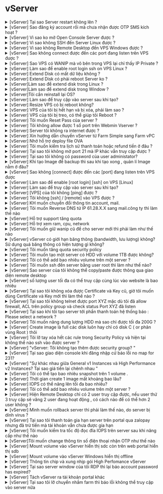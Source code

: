 # vServer

<details>

<summary>[vServer] Tại sao Server restart không lên ?</summary>

Bạn vui lòng vào console nhập pass root -> check content /etc/fstab--> edit lại nếu sai

</details>

<details>

<summary>[vServer] Sao đăng ký account rồi mà chưa nhận được OTP SMS kích hoạt ?</summary>

Bạn vui lòng kiểm tra lại mã Capcha để get OTP , kiểm tra lại xem số phone có đúng chưa.Nếu vẫn chưa được Bạn vui lòng gọi 19001549 bấm số 2 để được kĩ thuật hổ trợ

</details>

<details>

<summary>[vServer] Vì sao ko mở Open Console Server được ?</summary>

Do một số browser chặn popup, chặn java. Bạn vui lòng chọn vào popup để allow java ,sau đó sẽ console server bình thường .

</details>

<details>

<summary>[vServer] Vì sao không SSH đến Server Linux được ?</summary>

Ngoài việc điền đúng port 234 (khác port ssh mặc định là 22) thì bạn cần kiểm tra Security Group xem đã allow port 234 chưa.

</details>

<details>

<summary>[vServer] Vì sao không Remote Desktop đến VPS Windows được ?</summary>

Ngoài việc điền đúng port 3490, thì bạn cần kiểm tra Security Group xem đã allow port 3490 chưa.

</details>

<details>

<summary>[vServer] Sao không connect được đến các port đang listen trên VPS được ?</summary>

Bạn vui lòng kiểm tra lại sercurity group , security group (SEC) trên portal chưa allow port, hoặc allow không đúng group đang apply cho Server.

</details>

<details>

<summary>[vServer] Sao VPS có WANIP mà vô bên trong VPS lại chỉ thấy IP Private ?</summary>

Hệ thống sử dụng NAT 1- 1 nên user chỉ thấy IP Private, bên trong server listen theo ip private , bên ngoài truy cập bằng IP public

</details>

<details>

<summary>[vServer] Làm sao để enable root login ssh on VPS Linux ?</summary>

User change quyền ssh trong /etc/ssh/sshd\_config (PermitRootLogin yes),restart ssh service. Khuyến cáo user không nên xài root giảm thiểu việc bị brute-force quyền stackops tương đường quyền root

</details>

<details>

<summary>[vServer] Extend Disk có mất dữ liệu không ?</summary>

Bạn có thể extend disk cho server mà không bị mất dữ liệu

</details>

<details>

<summary>[vServer] Extend Disk có phải reboot Server ko ?</summary>

Tùy trường hợp khác nhau mà máy chủ có thể khởi động lại để mở rộng được dung lượng.

</details>

<details>

<summary>[vServer]Làm sao để extend disk trong Linux ?</summary>

Quý khách có thể thực hiện như sau : Thực hiện extend disk trên portal VNG Cloud: [Mở rộng Volume với hệ điều hành Linux](https://docs.vngcloud.vn/pages/viewpage.action?pageId=59804637\&src=contextnavpagetreemode)

</details>

<details>

<summary>[vServer]Làm sao để extend disk trong Window ?</summary>

&#x20;[Mở rộng Volume với hệ điều hành Window](../../vserver/compute-hcm03-1a/volume/mo-rong-volume-voi-he-dieu-hanh-window.md) Quý khách có thể thực hiện như sau : Thực hiện extend disk trên portal VNG Cloud:

</details>

<details>

<summary>[vServer]Tôi cần reinstall lại OS?</summary>

Quý khách có thể xóa để tạo lại Server khác. Hiện tại VNG Cloud chưa hỗ trợ tính năng reinstall OS mới lên Server đã tạo.

</details>

<details>

<summary>[vServer] Làm sao để truy cập vào server sau khi tạo?</summary>

Bạn có thể truy cập qua open console trên trang portal vừa tạo. Server linux có thể sử dụng ssh, Server windows có thể xài remote desktop

</details>

<details>

<summary>[vServer] Resize VPS có bị reboot không?</summary>

Có , nếu resize Server bắt buộc phải reboot server

</details>

<details>

<summary>[vServer] VPS của tôi bị hết hạn và bị xóa, phải làm sao ?</summary>

Nếu Server hết hạn, trên giao diện trang chủ sẽ có trạng thái Expired, trạng thái này sẽ giữ trong vòng 7 ngày, trường hợp bạn không gia hạn Server sẽ bị xóa vĩnh viễn và không thể khôi phục lại.

</details>

<details>

<summary>[vServer] VPS của tôi bị treo, có thể giúp tôi Reboot ?</summary>

Để thực hiện Reboot lại Server, vui lòng xem hướng dẫn tại Trang Reboot Server của bạn.

</details>

<details>

<summary>[vServer] Tôi muốn Reset Pass của server ?</summary>

Bạn không thể tự reset password cho Server của mình. Để tiến hành reset password cho Server, vui lòng gởi request tại trang [Hỗ trợ ](https://helpdesk.vngcloud.vn/)của chúng tôi.&#x20;

</details>

<details>

<summary>[vServer] Tôi không allow được 1 số port trên Webmin Vserver ?</summary>

Bạn vui lòng kiểm tra lại Security Group trên trang chủ portal đã allow port tương ứng chưa, nếu rồi nhưng vẫn chưa được, vui lòng vào Server kiểm tra port đó đã Listen trên Server chưa.

</details>

<details>

<summary>[vServer] Server tôi không ra internet được ?</summary>

Bạn vui lòng vào restart server lại và setting DNS chỉnh 8.8.8.8.

</details>

<details>

<summary>[vServer] Xin hướng dẫn chuyển vServer từ Farm Simple sang Farm vPC</summary>

Hiện tại chúng tôi không còn hỗ trợ Farm Simple.

</details>

<details>

<summary>[vServer] Nhờ hỗ trợ deploy file OVA</summary>

Deploy lên Cloud Server chỉ hỗ trợ các đuôi file RAW hoặc QCOW2.

</details>

<details>

<summary>[vServer] Tôi muốn kiểm tra lịch sử thanh toán hoặc refund tiền ở đâu ?</summary>

Bạn vui lòng vào phần Account -> Payment Method để xem thông tin.

</details>

<details>

<summary>[vServer] Tại sao tôi không mở port 21 mà IP khác vẫn truy cập được ?</summary>

Bạn vui lòng xóa rule 65535, vì rule 65535 là Allow all port.

</details>

<details>

<summary>[vServer] Tại sao tôi không có password của user administator?</summary>

Khi khởi tạo Server đã disable user admin .Nếu Bạn muốn sử dụng thì Bạn vào managenment để set password và sử dụng user administrator bình thường.

</details>

<details>

<summary>[vServer] Khi tạo Image để backup thì sau khi tạo xong , quản lí Image nằm ở đâu?</summary>

Để xem thông tin Image đã tạo, bạn vui lòng truy cập vào [Trang Image](https://hcm-3.console.vngcloud.vn/vserver/block-store/images).

</details>

<details>

<summary>[vServer] Sao không [connect] được đến các [port] đang listen trên VPS được</summary>

Security group (SEC) trên portal chưa allow port, hoặc allow không đúng group đang apply cho Server, Local firewall của user chưa allow port. Login vào Portal. Vào mục Cloud Servers -> Click vào server cần kiểm tra SEC -> Mục Security Group -> Chọn vào Security group đang được apply. Mặc định chiều đi ra (Engress đã được allow all), chiều đi vào cần mở port nào chỉ cần chọn Add rule. Phần Rule để Custom TCP,Direction chọn Ingress để mở cho chiều vào , nhập vào port cần mở . CIDR để mặc định nếu mở tất cả range bên ngoài truy cập vào.

</details>

<details>

<summary>[vServer] Làm sao để enable [root login] [ssh] on VPS [Linux]</summary>

Bạn cần change quyền ssh trong /etc/ssh/sshd\_config (PermitRootLogin yes),resstart ssh service, khuyến cáo user không nên xài root, giảm thiểu việc bị brute-force, quyền stackops tương đường quyền root

</details>

<details>

<summary>[vServer] Làm sao để truy cập vào server sau khi tạo?</summary>

Truy cập qua openconsole trên trang portal vừa tạo và nhập thông tin server để có thể truy cập. Server linux anh/chị có thể sử dụng ssh Server windows anh/chị có thể xài remote desktop

</details>

<details>

<summary>[vServer] [VPS] của tôi không [ping] được ?</summary>

Truy cập vào portal phần security group để allow rule ICMP

</details>

<details>

<summary>[vServer] Tôi không [ssh] / [remote] vào VPS được ?</summary>

Có thể truy cập vào portal login console để kiểm tra service ssh, đã allow port trên security group hay chưa, telnet đến port ssh được chưa, ping kiểm tra thử được chưa

</details>

<details>

<summary>[vServer] KH muốn chuyển đổi thông tin account, mail.</summary>

Bạn vui lòng tạo ticket và cung cấp thông tin account cần change để VNG Cloud hỗ trợ nhé.

</details>

<details>

<summary>[vServer] Tôi muốn Reverse DNS từ IP 61.28.X.X sang mail.công ty thì làm thế nào</summary>

Bạn vui lòng tạo ticket giúp VNG Cloud và cung cấp thông tin IP server và địa chỉ mail cần reverse dns nha

</details>

<details>

<summary>[vServer] Hỗ trợ support tăng quota</summary>

Bạn vui lòng tạo ticket cần hỗ trợ tăng quota và nội dung cần tăng quota nhiêu nhé.

</details>

<details>

<summary>[vServer] Hỗ trợ xem ram, cpu, network</summary>

Hiện tại VNG Cloud có dịch vụ vMonitor đang ở bản beta dùng thử miễn phí có thể monitor các thông số đó. Bạn có thể truy cập vào [trang chủ vServer](https://hcm-3.console.vngcloud.vn/vserver/v-server/cloud-server), và xem thông số Ram, Cpu, Network tại trang chi tiết Server/ Tab Monitor hoặc có thể xem trực tiếp [trang chủ vMonitor](https://hcm-3.console.vngcloud.vn/vmonitor/dashboard).

</details>

<details>

<summary>[vServer] Tôi muốn giữ wanip cũ để cho server mới thì phải làm như thế nào</summary>

Wan IP khi xóa đi sẽ không thể lấy lại được. Nếu Bạn muốn giữ wanip thì cần phải detach wanip đó ra sau đó thì attach vào server cần sử dụng

</details>

<details>

<summary>[vServer] vServer có giới hạn băng thông (bandwidth, lưu lượng) không? Sử dụng quá băng thông có hiện tượng gì không?</summary>

Hiện tại chúng tôi đang giới hạn băng thông ở mức 100mbps, nếu bạn muốn nâng lên thì vui lòng liên hệ nhân viên kinh doanh hoặc gởi yêu cầu tại trang [Hỗ trợ ](https://helpdesk.vngcloud.vn/)để chúng tôi có thể hỗ trợ bạn tăng bandwidth, lưu ý rằng việc tăng Bandwidth sẽ tốn thêm chi phí của bạn.

</details>

<details>

<summary>[vServer] Tôi muốn tăng quota security policy</summary>

Hiện tại default security policy full 10 . Kh muốn nâng lên thì chỉ hỗ trợ tối đa 20 security policy

</details>

<details>

<summary>[vServer] Tôi muốn tạo một server có HDD với volume 1TB được không?</summary>

Khi bạn khởi tạo Server mới, chúng tôi sẽ mặc định tạo một phân vùng Root Volume có định dạng SSD và hỗ trợ mức dụng lượng thấp nhất 20GB và tối đa 3000GB, IOPS thấp nhất 200 và tối đa 10000. Vì vậy bạn có thể tùy chọn tạo Server với phân vùng Volume hỗ trợ dung lượng 1TB (1000GB), tuy nhiên cần lưu ý rằng chúng tôi không còn hỗ trợ định dạng HDD cho Volume.

</details>

<details>

<summary>[vServer] Tôi có thể add bao nhiêu volume trên một server ?</summary>

Hiện tại Bạn có thể add tối đa 2 volume trên một server . Phân vùng root add volume thấp nhất là 20GB và tối đa là 500GB. Phân vùng mới có thể add volume thấp nhất là 20GB và tối đa là 10TB

</details>

<details>

<summary>[vServer] Tôi muốn ssh đến server bằng user root thì làm như thế nào?</summary>

Bạn vui lòng thao tác theo cú pháp sau :&#x20;

\#Edit /etc/ssh/sshd\_config\
PermitRootLogin no -->> PermitRootLogin yes\
\#Restart sshd để apply\
\#For CentOS\
service sshd restart\
\#For Ubuntu\
service ssh restart\
Sau đó dùng user root để kết nối với password, sshkey của user root"

</details>

<details>

<summary>[vServer] Sao server của tôi không thể copy/paste được thông qua giao diện remote desktop</summary>

Kiểm tra giúp xem giúp chế độ Clipboard ở Local Resources của chương trình Remote Desktop có bị mất dấu stick khôngNgoài ra nếu đã bật chế độ Clipboard ở Local Resources rồi mà vẫn bị nhờ Anh/Chị xử lý tiếp như sau:Mở Task Manager ở máy remote đến. Tắt tiến trình (process) rdpclip.exe và sau đó vẫn ở trong Task Manager chọn File -> New Task (Run) nhập rdpclip.exe vào. Bây giờ thử kết nối lại

</details>

<details>

<summary>[vServer] số lượng user tối đa có thể truy cập cùng lúc vào website là bao nhiêu</summary>

Số lượng user tối đa có thể truy cập cùng lúc vào website ngoài phụ thuộc vào cấu hình của server sẽ còn phụ thuộc vào ứng dụng và việc tối ưu hệ thống của Khách Hàng

</details>

<details>

<summary>[vServer] Tại sao tôi không xóa được Certificate và Key cũ, giờ tôi muốn dùng Certificate và Key mới thì làm thế nào ?</summary>

Hiện tại chúng tôi không hỗ trợ xóa Certificate, Key cũ trên Load balancer. Nếu bạn muốn dùng Certificate, Key mới xin vui lòng thực hiện tải lên Certificate mới tại [Trang chủ Certificate](https://hcm-3.console.vngcloud.vn/vserver/load-balancer/certificate) (Không trùng name Certificate, Key cũ), sau đó vào [Trang chủ Load balancer ](https://hcm-3.console.vngcloud.vn/vserver/load-balancer/vlb)để update lại Certificate mới tại trang chi tiết LB.

</details>

<details>

<summary>[vServer] Tại sao tôi không telnet được port XYZ mặc dù tôi đã allow firewall, ACL trên policy group và check status Port XYZ đã listen</summary>

Khi check phần LISTEN port này xem đã listen trên 0:0:0:0: XYZ chưa. Do một số service khi chạy port chỉ chạy trên localhost 127.0.0.1 nên không thể telnet được từ bên ngoài ( Tùy vào service chạy vào config của service đó chỉnh lại phần này)

</details>

<details>

<summary>[vServer] Tại sao khi tôi tạo server tới phần thanh toán hệ thống báo : Please select a network ?</summary>

Khi tạo Server ở site VPC mình phải tạo Network trước cho Server (Vào phần Network trên Portal chọn Add rồi nhập Name -> Create) rồi sau đó mới tạo Server được (sẽ sử dụng lớp Network đó).

</details>

<details>

<summary>[vServer] Tôi muốn nâng dung lượng HDD mà sao chỉ được tối đa 200G ?</summary>

Bạn có thể vào phần Storage trên Portal để add thêm Volume tối đa lên tới 10TB cho Server của mình theo hướng dẫn tại trang [Tăng kích thước Volume](../../vserver/compute-hcm03-1a/volume/).

</details>

<details>

<summary>[vServer] Create image là full các disk luôn hay chỉ có disk C ( or phân vùng Root ) thôi</summary>

Create image là tạo full tất cả các disk/phân vùng.

</details>

<details>

<summary>[vServer] Tôi lỡ tay xóa hết các rule trong Security Policy và hiện tại không thể nào ssh vào được server ?</summary>

Bạn vui lòng vào Group Default add lại các rule Ingress và Egress default theo như [hướng dẫn sau](../../vserver/compute-hcm03-1a/security/ssh-key-bo-khoa.md) giúp để có thể ssh vào lại server.

</details>

<details>

<summary>[vServer] "vServer: Tôi không tạo thêm được security group? "</summary>

Mặc định 1 user chỉ được phép tạo tối đa 10 security group. Nếu bạn có nhu cầu tạo thêm vui lòng liên hệ bộ phận hỗ trợ kĩ thuật hoặc gửi mail vào [https://helpdesk.vngcloud.vn/](https://helpdesk.vngcloud.vn/) để được hỗ trợ, tuy nhiên tối đa là 20 sercurity group.

</details>

<details>

<summary>[vServer] Tại sao giao diện console khi đăng nhập cứ báo lỗi no map for 231?</summary>

Bạn có thể tắt unikey sau đó tắt giao diện console và mở lại để nhập password.

</details>

<details>

<summary>[vServer] "Sự khác nhau giữa General v1 Instances và High Performance v2 Instances? Tại sao giá tiền lại chênh nhau "</summary>

Hiện chúng tôi không còn phân biệt General và High Performance, mà sẽ chỉ có các Flavor với cấu hình khác nhau.

</details>

<details>

<summary>[vServer] Tôi có thể tạo bao nhiêu snapshot trên 1 volume .</summary>

Hiện tại tính năng Snapshot đã bị bỏ, thay vào đó có thể sử dụng Backup Server để thực hiện sao lưu lại Volume.

</details>

<details>

<summary>[vServer] Thời gian create 1 image mất khoảng bao lâu?</summary>

Thời gian này phụ thuộc vào size của volume, size volume càng lớn thì thời gian khởi tạo Image càng lâu.

</details>

<details>

<summary>[vServer] IOPS có thể nâng lên tối đa bao nhiêu?</summary>

Chúng tôi cho phép bạn nâng tối đa IOPS trong mức từ 200 đến 10000.

</details>

<details>

<summary>[vServer] Tôi có thể add bao nhiêu volume trên một server ?</summary>

Hiện tại Bạn có thể thêm tối đa 2 volume trên một server. Phân vùng root volume có thể chọn mức dung lượng thấp nhất là 20GB và tối đa là 3000GB. Phân vùng Data volume có thể chọn mức dung lượng thấp nhất là 20GB và tối đa là 4000.

</details>

<details>

<summary>[vServer] Hiện Remote Desktop chỉ có 2 user truy cập được, nếu user thứ 3 truy cập sẽ văng 2 user đang hoạt động , có cách nào để có thể hơn 2 user không ?</summary>

Bạn có thể làm theo hướng dẫn sau: [https://support.managed.com/kb/a1816/how-to-enable-disable-multiple-rdp-sessions-in-windows-2012.aspx](https://support.managed.com/kb/a1816/how-to-enable-disable-multiple-rdp-sessions-in-windows-2012.aspx).

</details>

<details>

<summary>[vServer] Mình muốn rollback server thì phải làm thế nào, do server bị dính virus ?</summary>

Bạn có thể sử dụng tính năng Backup Server trên trang chủ của chúng tôi để thực hiện Rollback Server.

</details>

<details>

<summary>[vServer] Tại sao tôi thanh toán gia hạn server trên portal qua zalopay nhưng đã trừ tiền mà tài khoản vẫn chưa được gia hạn</summary>

Bạn lưu ý nếu có thanh toán thì không tắt browser để tránh trường hợp bị lỗi.

</details>

<details>

<summary>[vServer] Tôi muốn kiểm tra tốc độ đọc đĩa IOPS trên server sau khi nâng cấp như thế nào</summary>

Bạn có thể tham khảo link hướng dẫn kiểm tra:

Đối với hệ điều hành Linux:\
[https://arstech.net/how-to-measure-disk-performance-iops-with-fio-in-linux/](https://arstech.net/how-to-measure-disk-performance-iops-with-fio-in-linux/)\
Đối với hệ điều hành Window :\
[https://blog.sqlterritory.com/2018/03/27/how-to-use-diskspd-to-check-io-subsystem-performance/](https://blog.sqlterritory.com/2018/03/27/how-to-use-diskspd-to-check-io-subsystem-performance/)

</details>

<details>

<summary>[vServer]Tôi muốn change thông tin số điện thoại nhận OTP như thế nào</summary>

Bạn có thể đăng nhập vào portal và chọn thay đổi số điện thoại: [https://register.vngcloud.vn/changephonenumber?hl=vi](https://register.vngcloud.vn/changephonenumber?hl=vi)

</details>

<details>

<summary>[vServer] Mount volume vào vServer hiển thị sdc còn trên web portal hiển thị sdb</summary>

Attach, Detech 2 lần nên hệ thống nhận Sdc. Detach Attach lần nữa thì là sdd. Nếu muốn trả lại sdb : detach volume -> reboot -> attach.

</details>

<details>

<summary>[vServer] Mount volume vào vServer Windows hiển thị offline</summary>

**Cách 1** :Mở disk management, phải chuột đĩa offlime và chọn online cho disk đó, sau đó phải chuột chọn Initialized Disk, chọn GPT và nhấn OK, sau đó có thể tạo phân vùng.\
**Cách 2**: Truy cập vào Server Manager\File and Storage Services\Volumes\Disks và bật online lên và khởi tạo ổ đĩa

</details>

<details>

<summary>[vServer] Thông tin chip và xung nhịp gói High Perfomance vServer</summary>



Hiện chúng tôi hỗ trợ 2 loại chip High Performance vServer bao gồm:

* Intel(R) Xeon(R) Gold 6242 CPU @ 2.80GHz
* Intel(R) Xeon(R) Gold 6226R CPU @ 2.90GHz

</details>

<details>

<summary>[vServer] Tại sao server window của tôi RDP thì lại báo account password has expired?</summary>

Bạn vui lòng truy cập vào giao diện console để change password sau đó mới có thể sử dụng RDP

</details>

<details>

<summary>[vServer] Tách vServer ra tài khoản portal khác</summary>

Hiện tại VNG Cloud không hỗ trợ tách server sang portal khác

</details>

<details>

<summary>[vServer] Tại sao tôi lỡ chuyển nhầm farm thì báo lỗi không thể truy cập vào server nữa</summary>

Bạn có thể thử truy cập lại Server. Trường hợp vẫn báo lỗi, vui lòng gởi yêu cầu báo lỗi cho chúng tôi tại trang [Hỗ trợ](https://helpdesk.vngcloud.vn/).

</details>
